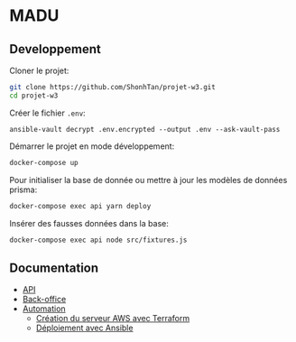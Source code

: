 # MADU


## Developpement

Cloner le projet:
```sh
git clone https://github.com/ShonhTan/projet-w3.git
cd projet-w3
```

Créer le fichier `.env`:
```
ansible-vault decrypt .env.encrypted --output .env --ask-vault-pass
```
 
Démarrer le projet en mode développement:
```sh
docker-compose up
```

Pour initialiser la base de donnée ou mettre à jour les modèles de données prisma:
```sh
docker-compose exec api yarn deploy 
```

Insérer des fausses données dans la base:
```sh
docker-compose exec api node src/fixtures.js
```

## Documentation

- [API](/api)
- [Back-office](/back-office)
- [Automation](/automation)
  - [Création du serveur AWS avec Terraform](/automation/terraform)
  - [Déploiement avec Ansible](/automation/ansible)
<!-- 
## Projet déployé

[http://15.236.90.231/](http://15.236.90.231/) -->

